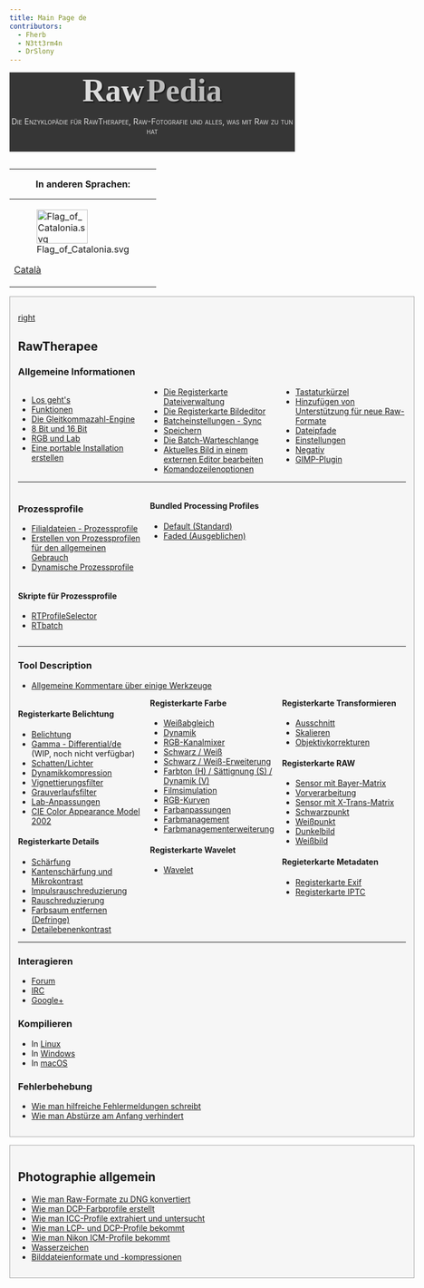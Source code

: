 ```yaml
---
title: Main Page de
contributors:
  - Fherb
  - N3tt3rm4n
  - DrSlony
---
```


<div style="text-align: center; padding-bottom: 1em; margin-bottom: 1em; background-color: #363636; color: #DDDDDD;">

<span style="font-family: serif; font-size: 4em; font-weight: bold; text-shadow: 2px 2px 2px #161616;">Raw</span>
<span style="font-family: serif; font-size: 4em; font-weight: bold; text-shadow: 2px 2px 2px #161616; color: #BBBBBB">Pedia</span>

<span style="font-variant: small-caps;">Die Enzyklopädie für
RawTherapee, Raw-Fotografie und alles, was mit Raw zu tun hat</span>

</div>
<div style="float: left; clear: right">

<table>
<thead>
<tr class="header">
<th style="padding: 0 1em;"><p>In anderen Sprachen:</p></th>
</tr>
</thead>
<tbody>
<tr class="odd">
<td><figure>
<img src="Flag_of_Catalonia.svg" title="Flag_of_Catalonia.svg"
width="90" height="60" />
<figcaption>Flag_of_Catalonia.svg</figcaption>
</figure>
<p><a href="Main_Page/ca" title="wikilink">Català</a></p></td>
</tr>
</tbody>
</table>

  

<div style="background-color: #f6f6f6; border: 1px solid #aaa; padding: 1em; margin-bottom: 1em;">

[right](image:Rawtherapee_rawpedia_header1_h300.jpg.md)

## RawTherapee

### Allgemeine Informationen

<div style="column-count:3;-moz-column-count:3;-webkit-column-count:3;">

- [Los geht's](Getting_Started/de.md)
- [Funktionen](Features/de.md)
- [Die Gleitkommazahl-Engine](The_Floating_Point_Engine/de.md)
- [8 Bit und 16 Bit](8-bit_and_16-bit/de.md)
- [RGB und Lab](RGB_and_Lab/de.md)
- [Eine portable Installation
  erstellen](Making_a_Portable_Installation/de.md)
- [Die Registerkarte
  Dateiverwaltung](The_File_Browser_Tab/de.md)
- [Die Registerkarte Bildeditor](The_Image_Editor_Tab/de.md)
- [Batcheinstellungen - Sync](Batch_Adjustments_-_Sync/de.md)
- [Speichern](Saving/de.md)
- [Die Batch-Warteschlange](The_Batch_Queue/de.md)
- [Aktuelles Bild in einem externen Editor
  bearbeiten](Edit_Current_Image_in_External_Editor/de.md)
- [Komandozeilenoptionen](Command-Line_Options/de.md)
- [Tastaturkürzel](Keyboard_Shortcuts/de.md)
- [Hinzufügen von Unterstützung für neue
  Raw-Formate](Adding_Support_for_New_Raw_Formats/de.md)
- [Dateipfade](File_Paths/de.md)
- [Einstellungen](Preferences/de.md)
- [Negativ](Negative/de.md)
- [GIMP-Plugin](GIMP_Plugin/de.md)

</div>
<hr />
<div style="column-count:3;-moz-column-count:3;-webkit-column-count:3;">
<div style="display: inline-block; width: 100%;">

### Prozessprofile

- [Filialdateien -
  Prozessprofile](Sidecar_Files_-_Processing_Profiles/de.md)
- [Erstellen von Prozessprofilen für den allgemeinen
  Gebrauch](Creating_processing_profiles_for_general_use/de.md)
- [Dynamische Prozessprofile](Dynamic_processing_profiles/de.md)

</div>
<div style="display: inline-block; width: 100%;">

#### Skripte für Prozessprofile

- [RTProfileSelector](RTProfileSelector/de.md)
- [RTbatch](RTbatch/de.md)

</div>
<div style="display: inline-block; width: 100%;">

#### Bundled Processing Profiles

- [Default (Standard)](Default/de.md)
- [Faded (Ausgeblichen)](Faded/de.md)

</div>
</div>
<hr />

### Tool Description

- [Allgemeine Kommentare über einige
  Werkzeuge](Allgemeine_Kommentare_über_einige_Werkzeuge.md)

<div style="column-count:3;-moz-column-count:3;-webkit-column-count:3;">
<div style="break-inside: avoid-column; -webkit-column-break-inside: avoid;">

#### Registerkarte Belichtung

- [Belichtung](Exposure/de.md)
- [Gamma - Differential/de](Gamma_-_Differential/de.md) (WIP,
  noch nicht verfügbar)
- [Schatten/Lichter](Shadows/Highlights/de.md)
- [Dynamikkompression](Tone_Mapping/de.md)
- [Vignettierungsfilter](Vignetting_Filter/de.md)
- [Grauverlaufsfilter](Graduated_Filter/de.md)
- [Lab-Anpassungen](Lab_Adjustments/de.md)
- [CIE Color Appearance Model 2002](CIECAM02/de.md)

</div>
<div style="break-inside: avoid-column; -webkit-column-break-inside: avoid;">

#### Registerkarte Details

- [Schärfung](Sharpening/de.md)
- [Kantenschärfung und
  Mikrokontrast](Edges_and_Microcontrast/de.md)
- [Impulsrauschreduzierung](Impulse_Noise_Reduction/de.md)
- [Rauschreduzierung](Noise_Reduction/de.md)
- [Farbsaum entfernen (Defringe)](Defringe/de.md)
- [Detailebenenkontrast](Contrast_by_Detail_Levels/de.md)

</div>
<div style="break-inside: avoid-column; -webkit-column-break-inside: avoid;">

#### Registerkarte Farbe

- [Weißabgleich](White_Balance/de.md)
- [Dynamik](Vibrance/de.md)
- [RGB-Kanalmixer](Channel_Mixer/de.md)
- [Schwarz / Weiß](Black-and-White/de.md)
- [Schwarz / Weiß-Erweiterung](Black-and-White_addon/de.md)
- [Farbton (H) / Sättignung (S) / Dynamik
  (V)](HSV_Equalizer/de.md)
- [Filmsimulation](Film_Simulation/de.md)
- [RGB-Kurven](RGB_Curves/de.md)
- [Farbanpassungen](Color_Toning/de.md)
- [Farbmanagement](Color_Management/de.md)
- [Farbmanagementerweiterung](Color_Management_addon/de.md)

</div>
<div style="break-inside: avoid-column; -webkit-column-break-inside: avoid;">

#### Registerkarte Wavelet

- [Wavelet](Wavelets/de.md)

</div>
<div style="break-inside: avoid-column; -webkit-column-break-inside: avoid;">

#### Registerkarte Transformieren

- [Ausschnitt](Crop/de.md)
- [Skalieren](Resize/de.md)
- [Objektivkorrekturen](Lens/Geometry/de.md)

</div>
<div style="break-inside: avoid-column; -webkit-column-break-inside: avoid;">

#### Registerkarte RAW

- [Sensor mit Bayer-Matrix](Demosaicing/de.md)
- [Vorverarbeitung](Preprocessing/de.md)
- [Sensor mit X-Trans-Matrix](Chromatic_Aberration/de.md)
- [Schwarzpunkt](Raw_Black_Points/de.md)
- [Weißpunkt](Raw_White_Points/de.md)
- [Dunkelbild](Dark_Frame/de.md)
- [Weißbild](Flat_Field/de.md)

</div>
<div style="break-inside: avoid-column; -webkit-column-break-inside: avoid;">

#### Regieterkarte Metadaten

- [Registerkarte Exif](Exif_Tab/de.md)
- [Registerkarte IPTC](IPTC_Tab/de.md)

</div>
</div>
<hr />

### Interagieren

- [Forum](Forum/de.md)
- [IRC](IRC/de.md)
- [Google+](Google+/de.md)

### Kompilieren

- In [Linux](Linux/de.md)
- In [Windows](Windows/de.md)
- In [macOS](macOS/de.md)

### Fehlerbehebung

- [Wie man hilfreiche Fehlermeldungen
  schreibt](How_to_write_useful_bug_reports/de.md)
- [Wie man Abstürze am Anfang
  verhindert](How_to_fix_crashes_on_startup/de.md)

</div>
<div style="background-color: #f6f6f6; border: 1px solid #aaa; padding: 1em; margin-bottom: 1em;">

## Photographie allgemein

- [Wie man Raw-Formate zu DNG
  konvertiert](How_to_convert_raw_formats_to_DNG/de.md)
- [Wie man DCP-Farbprofile
  erstellt](How_to_create_DCP_color_profiles/de.md)
- [Wie man ICC-Profile extrahiert und
  untersucht](How_to_extract_and_examine_ICC_profiles/de.md)
- [Wie man LCP- und DCP-Profile
  bekommt](How_to_get_LCP_and_DCP_profiles/de.md)
- [Wie man Nikon ICM-Profile
  bekommt](How_to_get_Nikon_ICM_profiles/de.md)
- [Wasserzeichen](Watermarking/de.md)
- [Bilddateienformate und
  -kompressionen](Image_file_formats_and_compression/de.md)

</div>
